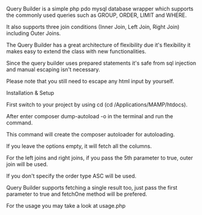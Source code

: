 Query Builder is a simple php pdo mysql database wrapper which supports the commonly used queries such as GROUP, ORDER, LIMIT and WHERE.

It also supports three join conditions (Inner Join, Left Join, Right Join) including Outer Joins.

The Query Builder has a great architecture of flexibility due it's flexibility it makes easy to extend the class with new functionalities.

Since the query builder uses prepared statements it's safe from sql injection and manual escaping isn't necessary.

Please note that you still need to escape any html input by yourself.

Installation & Setup

First switch to your project by using cd (cd /Applications/MAMP/htdocs).

After enter composer dump-autoload -o in the terminal and run the command.

This command will create the composer autoloader for autoloading.

If you leave the options empty, it will fetch all the columns. 

For the left joins and right joins, if you pass the 5th parameter to true, outer join will be used. 

If you don't specify the order type ASC will be used. 

Query Builder supports fetching a single result too, just pass the first parameter to true and fetchOne method will be prefered.

For the usage you may take a look at usage.php
